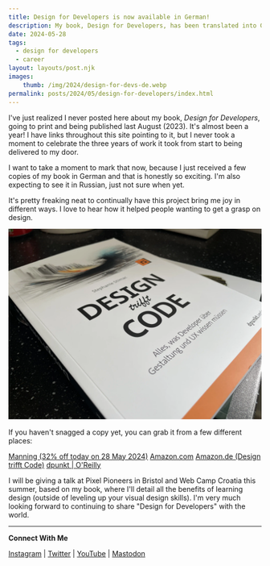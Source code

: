 ```yaml
---
title: Design for Developers is now available in German!
description: My book, Design for Developers, has been translated into German and is now available in more marketplaces.
date: 2024-05-28
tags:
  - design for developers 
  - career
layout: layouts/post.njk
images:
    thumb: /img/2024/design-for-devs-de.webp
permalink: posts/2024/05/design-for-developers/index.html
---
```


I've just realized I never posted here about my book, *Design for Developers*, going to print and being published last August (2023). It's almost been a year! I have links throughout this site pointing to it, but I never took a moment to celebrate the three years of work it took from start to being delivered to my door. 

I want to take a moment to mark that now, because I just received a few copies of my book in German and that is honestly so exciting. I'm also expecting to see it in Russian, just not sure when yet. 

It's pretty freaking neat to continually have this project bring me joy in different ways. I love to hear how it helped people wanting to get a grasp on design. 

![alt: a photo of the book "Design trifft Code" on a desk](/../img/2024/design-for-devs-de.webp)

If you haven't snagged a copy yet, you can grab it from a few different places:

[Manning (32% off today on 28 May 2024)](https://www.manning.com/books/design-for-developers?utm_source=stimac&utm_medium=affiliate&utm_campaign=book_stimac_design_4_19_22&a_aid=stimac&a_bid=5f6ba095)
[Amazon.com](https://amzn.to/3UVfXJr)
[Amazon.de (Design trifft Code)](https://www.amazon.de/-/en/Stephanie-Stimac/dp/3988890014/ref=sr_1_1?crid=3GUUIPPWRU0R9&dib=eyJ2IjoiMSJ9.-2orJM6i2JLmVd3dkY1WfzoDe44UHj-3zX21ZRcsbv_1fqlGuShcYvdieawqg8ngxV042iHuyH2VSjn1eerl6ttEAoGzDPeEFlfQRLmr4E4WC4wc547CtOaOZCA2TCvgbDeGenfn5BnZIo5lqwJU4IF0Zlqk4zea9gil-4NYSCQw4iMGYaLHQ9vgxTnyGx3MmDfs-asNz1hfoUlQRmqOXMOEP8WfkRlWNXpMIz351oU.m78nIm4YQKF4F65u5pzgl2KIUh6AIpSVVZjbdIF6SAY&dib_tag=se&keywords=design+trifft+code&qid=1716897189&sprefix=design+tri%2Caps%2C62&sr=8-1)
[dpunkt | O'Reilly](https://dpunkt.de/produkt/design-trifft-code/)

I will be giving a talk at Pixel Pioneers in Bristol and Web Camp Croatia this summer, based on my book, where I'll detail all the benefits of learning design (outside of leveling up your visual design skills). I'm very much looking forward to continuing to share "Design for Developers" with the world.

---

**Connect With Me**

[Instagram](https://instagram.com/stephanie.m.stimac) | [Twitter](https://twitter.com/seaotta) | [YouTube](https://www.youtube.com/channel/UCO6Clt5KKCZmvgJKSbm4iBA) | [Mastodon](https://toot.cafe/seaotta)

